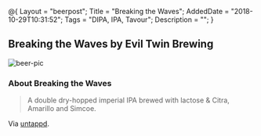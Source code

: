 @{
    Layout = "beerpost";
    Title = "Breaking the Waves";
    AddedDate = "2018-10-29T10:31:52";
    Tags = "DIPA, IPA, Tavour";
    Description = "";
}

## Breaking the Waves by Evil Twin Brewing

![beer-pic]

### About Breaking the Waves

> A double dry-hopped imperial IPA brewed with lactose & Citra, Amarillo and Simcoe.

Via [untappd][untappd-url].

[untappd-url]: <https://untappd.com/b/evil-twin-brewing-breaking-the-waves/2386544>
[beer-pic]: https://jasonpowley.com/assets/img/2018-10-29-breaking-the-waves.jpeg "Breaking the Waves by Evil Twin Brewing"

